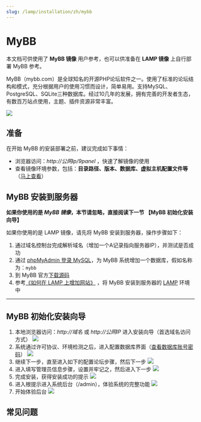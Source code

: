 ```yaml
---
slug: /lamp/installation/zh/mybb
---
```


# MyBB

本文档可供使用了 **MyBB 镜像** 用户参考，也可以供准备在 **LAMP 镜像** 上自行部署 MyBB 参考。

MyBB（mybb.com）是全球知名的开源PHP论坛软件之一。使用了标准的论坛结构和模式，充分根据用户的使用习惯而设计，简单易用。支持MySQL、PostgreSQL、SQLite三种数据库。经过10几年的发展，拥有完善的开发者生态，有数百万站点使用，主题、插件资源非常丰富。

![](http://libs.websoft9.com/Websoft9/DocsPicture/zh/mybb/Emerald-themes.png)

## 准备

在开始 MyBB 的安装部署之前，建议完成如下事情：

* 浏览器访问：*http://公网ip/9panel* ，快速了解镜像的使用
* 查看镜像环境参数，包括：**目录路径、版本、数据库、虚拟主机配置文件等** （[马上查看](https://support.websoft9.com/docs/lamp/zh/stack-components.html)）

## MyBB 安装到服务器

**如果你使用的是 *MyBB 镜像*，本节请忽略，直接阅读下一节 【MyBB 初始化安装向导】**

如果你使用的是 LAMP 镜像，请先将 MyBB 安装到服务器，操作步骤如下：

1. 通过域名控制台完成解析域名（增加一个A记录指向服务器IP），并测试是否成功
2. 通过 [phpMyAdmin 登录 MySQL](https://support.websoft9.com/docs/lamp/zh/admin-mysql.html)，为 MyBB 系统增加一个数据库，假如名称为：`mybb`
3. 到 MyBB 官方[下载源码](https://mybb.com/download)
2. 参考[《如何在 LAMP 上增加网站》](https://support.websoft9.com/docs/lamp/zh/solution-deployment.html#安装第二个网站) ，将 MyBB 安装到服务器的 [LAMP](https://support.websoft9.com/docs/lamp/zh/) 环境中

---

## MyBB 初始化安装向导

1. 本地浏览器访问：*http://域名* 或 *http://公网IP* 进入安装向导（首选域名访问方式）
   ![](http://libs.websoft9.com/Websoft9/DocsPicture/zh/mybb/mybb-installwelcome-websoft9.png)
2. 系统通过许可协议、环境检测之后，进入配置数据库界面（[查看数据库账号密码](https://support.websoft9.com/docs/lamp/zh/stack-accounts.html)）
   ![](http://libs.websoft9.com/Websoft9/DocsPicture/zh/mybb/mybb-installdb-websoft9.png)
3. 继续下一步，直至进入如下的配置论坛步骤，然后下一步
   ![](http://libs.websoft9.com/Websoft9/DocsPicture/zh/mybb/mybb-installconfigforum-websoft9.png)
4. 进入填写管理员信息步骤，设置并牢记之，然后进入下一步
   ![](http://libs.websoft9.com/Websoft9/DocsPicture/zh/mybb/mybb-installadmin-websoft9.png)
5. 完成安装，获得安装成功的提示
   ![](http://libs.websoft9.com/Websoft9/DocsPicture/zh/mybb/mybb-installsuccess-websoft.png)
6. 进入根提示进入系统后台（/admin），体验系统的完整功能
   ![](http://libs.websoft9.com/Websoft9/DocsPicture/zh/mybb/mybb-installlogin-websoft9.png)
7. 开始体验后台
   ![](http://libs.websoft9.com/Websoft9/DocsPicture/zh/mybb/mybb-installbackend-websoft.png)

## 常见问题